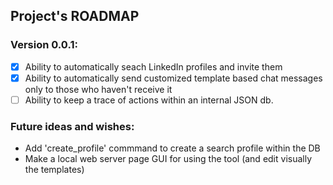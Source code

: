 ## Project's ROADMAP

### Version 0.0.1:
- [x] Ability to automatically seach LinkedIn profiles and invite them
- [x] Ability to automatically send customized template based chat messages only to those who haven't receive it
- [ ] Ability to keep a trace of actions within an internal JSON db. 

### Future ideas and wishes:
- Add 'create_profile' commmand to create a search profile within the DB
- Make a local web server page GUI for using the tool (and edit visually the templates)
